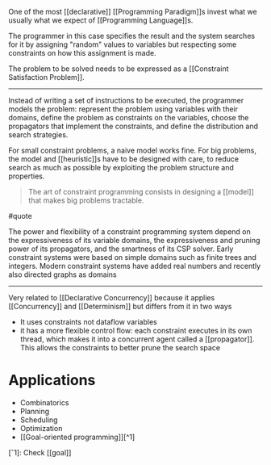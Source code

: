 One of the most [[declarative]] [[Programming Paradigm]]s invest what we usually what we expect of [[Programming Language]]s.

The programmer in this case specifies the result and the system searches for it by assigning "random" values to variables but respecting some constraints on how this assignment is made. 

The problem to be solved needs to be expressed as a [[Constraint Satisfaction Problem]].

---

Instead of writing a set of instructions to be executed, the programmer models the problem: represent the problem using variables with their domains, define the problem as constraints on the variables, choose the propagators that implement the constraints, and define the distribution and search strategies.

For small constraint problems, a naive model works fine. For big problems, the model and [[heuristic]]s have to be designed with care, to reduce search as much as possible by exploiting the problem structure and properties.

> The art of constraint programming consists in designing a [[model]] that makes big problems tractable.

#quote

The power and flexibility of a constraint programming system depend on the expressiveness of its variable domains, the expressiveness and pruning power of its propagators, and the smartness of its CSP solver. Early constraint systems were based on simple domains such as finite trees and integers. Modern constraint systems have added real numbers and recently also directed graphs as domains

---

Very related to [[Declarative Concurrency]] because it applies [[Concurrency]] and [[Determinism]] but differs from it in two ways

- It uses constraints not dataflow variables
-  it has a more flexible control flow: each constraint executes in its own thread, which makes it into a concurrent agent called a [[propagator]]. This allows the constraints to better prune the search space

# Applications

- Combinatorics
- Planning
- Scheduling
- Optimization
- [[Goal-oriented programming]][^1]

[ˆ1]: Check [[goal]]
